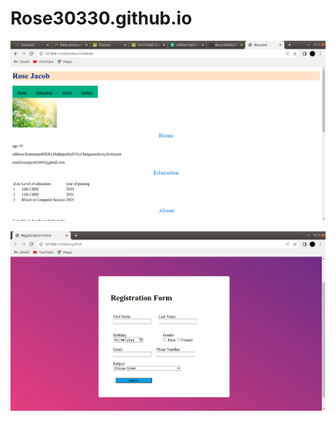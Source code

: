 # Rose30330.github.io

![website](images/resume.png)

![Registration form](images/registrationform.png)
